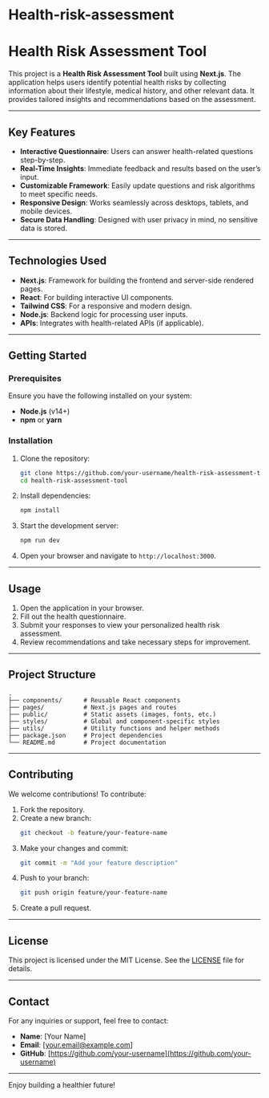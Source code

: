 # Health-risk-assessment
# Health Risk Assessment Tool

This project is a **Health Risk Assessment Tool** built using **Next.js**. The application helps users identify potential health risks by collecting information about their lifestyle, medical history, and other relevant data. It provides tailored insights and recommendations based on the assessment.

---

## Key Features

- **Interactive Questionnaire**: Users can answer health-related questions step-by-step.
- **Real-Time Insights**: Immediate feedback and results based on the user’s input.
- **Customizable Framework**: Easily update questions and risk algorithms to meet specific needs.
- **Responsive Design**: Works seamlessly across desktops, tablets, and mobile devices.
- **Secure Data Handling**: Designed with user privacy in mind, no sensitive data is stored.

---

## Technologies Used

- **Next.js**: Framework for building the frontend and server-side rendered pages.
- **React**: For building interactive UI components.
- **Tailwind CSS**: For a responsive and modern design.
- **Node.js**: Backend logic for processing user inputs.
- **APIs**: Integrates with health-related APIs (if applicable).

---

## Getting Started

### Prerequisites

Ensure you have the following installed on your system:

- **Node.js** (v14+)
- **npm** or **yarn**

### Installation

1. Clone the repository:
   ```bash
   git clone https://github.com/your-username/health-risk-assessment-tool.git
   cd health-risk-assessment-tool
   ```

2. Install dependencies:
   ```bash
   npm install
   ```

3. Start the development server:
   ```bash
   npm run dev
   ```

4. Open your browser and navigate to `http://localhost:3000`.

---

## Usage

1. Open the application in your browser.
2. Fill out the health questionnaire.
3. Submit your responses to view your personalized health risk assessment.
4. Review recommendations and take necessary steps for improvement.

---

## Project Structure

```
.
├── components/      # Reusable React components
├── pages/           # Next.js pages and routes
├── public/          # Static assets (images, fonts, etc.)
├── styles/          # Global and component-specific styles
├── utils/           # Utility functions and helper methods
├── package.json     # Project dependencies
└── README.md        # Project documentation
```

---

## Contributing

We welcome contributions! To contribute:

1. Fork the repository.
2. Create a new branch:
   ```bash
   git checkout -b feature/your-feature-name
   ```
3. Make your changes and commit:
   ```bash
   git commit -m "Add your feature description"
   ```
4. Push to your branch:
   ```bash
   git push origin feature/your-feature-name
   ```
5. Create a pull request.

---

## License

This project is licensed under the MIT License. See the [LICENSE](LICENSE) file for details.

---

## Contact

For any inquiries or support, feel free to contact:

- **Name**: [Your Name]
- **Email**: [your.email@example.com]  
- **GitHub**: [https://github.com/your-username](https://github.com/your-username)  

--- 

Enjoy building a healthier future!